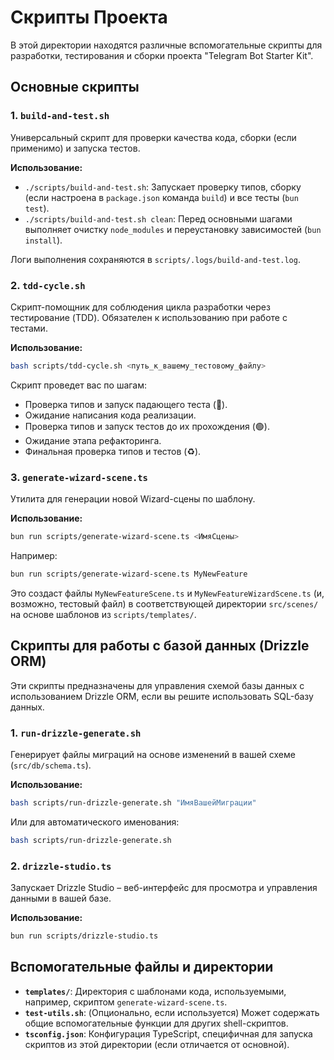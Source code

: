 # Скрипты Проекта

В этой директории находятся различные вспомогательные скрипты для разработки, тестирования и сборки проекта "Telegram Bot Starter Kit".

## Основные скрипты

### 1. `build-and-test.sh`

Универсальный скрипт для проверки качества кода, сборки (если применимо) и запуска тестов.

**Использование:**

- `./scripts/build-and-test.sh`: Запускает проверку типов, сборку (если настроена в `package.json` команда `build`) и все тесты (`bun test`).
- `./scripts/build-and-test.sh clean`: Перед основными шагами выполняет очистку `node_modules` и переустановку зависимостей (`bun install`).

Логи выполнения сохраняются в `scripts/.logs/build-and-test.log`.

### 2. `tdd-cycle.sh`

Скрипт-помощник для соблюдения цикла разработки через тестирование (TDD). Обязателен к использованию при работе с тестами.

**Использование:**

```bash
bash scripts/tdd-cycle.sh <путь_к_вашему_тестовому_файлу>
```

Скрипт проведет вас по шагам:

- Проверка типов и запуск падающего теста (🔴).
- Ожидание написания кода реализации.
- Проверка типов и запуск тестов до их прохождения (🟢).
- Ожидание этапа рефакторинга.
- Финальная проверка типов и тестов (♻️).

### 3. `generate-wizard-scene.ts`

Утилита для генерации новой Wizard-сцены по шаблону.

**Использование:**

```bash
bun run scripts/generate-wizard-scene.ts <ИмяСцены>
```

Например:

```bash
bun run scripts/generate-wizard-scene.ts MyNewFeature
```

Это создаст файлы `MyNewFeatureScene.ts` и `MyNewFeatureWizardScene.ts` (и, возможно, тестовый файл) в соответствующей директории `src/scenes/` на основе шаблонов из `scripts/templates/`.

## Скрипты для работы с базой данных (Drizzle ORM)

Эти скрипты предназначены для управления схемой базы данных с использованием Drizzle ORM, если вы решите использовать SQL-базу данных.

### 1. `run-drizzle-generate.sh`

Генерирует файлы миграций на основе изменений в вашей схеме (`src/db/schema.ts`).

**Использование:**

```bash
bash scripts/run-drizzle-generate.sh "ИмяВашейМиграции"
```

Или для автоматического именования:

```bash
bash scripts/run-drizzle-generate.sh
```

### 2. `drizzle-studio.ts`

Запускает Drizzle Studio – веб-интерфейс для просмотра и управления данными в вашей базе.

**Использование:**

```bash
bun run scripts/drizzle-studio.ts
```

## Вспомогательные файлы и директории

- **`templates/`**: Директория с шаблонами кода, используемыми, например, скриптом `generate-wizard-scene.ts`.
- **`test-utils.sh`**: (Опционально, если используется) Может содержать общие вспомогательные функции для других shell-скриптов.
- **`tsconfig.json`**: Конфигурация TypeScript, специфичная для запуска скриптов из этой директории (если отличается от основной).
